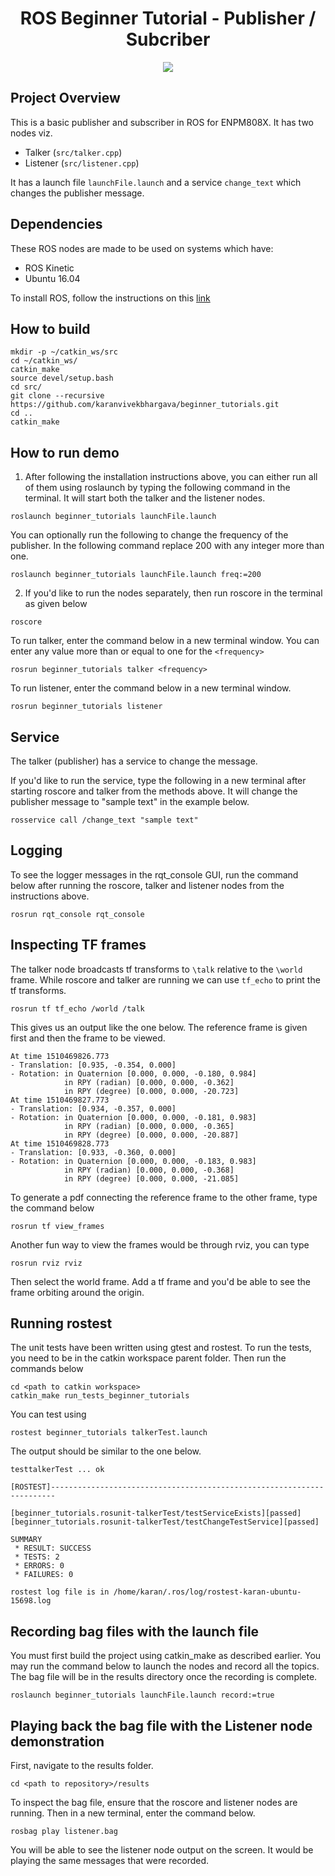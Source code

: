 <h1 align=center> ROS Beginner Tutorial - Publisher / Subcriber </h1>
<p align="center">
<a href='https://github.com/karanvivekbhargava/beginner_tutorials/blob/master/LICENSE'><img src='https://img.shields.io/badge/License-MIT-brightgreen.svg'/></a>
</p>



## Project Overview

This is a basic publisher and subscriber in ROS for ENPM808X. It has two nodes viz.
* Talker (`src/talker.cpp`)
* Listener (`src/listener.cpp`)

It has a launch file `launchFile.launch` and a service `change_text` which changes the publisher message.

## Dependencies

These ROS nodes are made to be used on systems which have:
* ROS Kinetic
* Ubuntu 16.04

To install ROS, follow the instructions on this [link](http://wiki.ros.org/kinetic/Installation)

## How to build
```
mkdir -p ~/catkin_ws/src
cd ~/catkin_ws/
catkin_make
source devel/setup.bash
cd src/
git clone --recursive https://github.com/karanvivekbhargava/beginner_tutorials.git
cd ..
catkin_make
```

## How to run demo

1. After following the installation instructions above, you can either run all of them using roslaunch by typing the following command in the terminal. It will start both the talker and the listener nodes.
```
roslaunch beginner_tutorials launchFile.launch
```
You can optionally run the following to change the frequency of the publisher. In the following command replace 200 with any integer more than one.
```
roslaunch beginner_tutorials launchFile.launch freq:=200
```

2. If you'd like to run the nodes separately, then run roscore in the terminal as given below
```
roscore
```
To run talker, enter the command below in a new terminal window. You can enter any value more than or equal to one for the `<frequency>`
```
rosrun beginner_tutorials talker <frequency>
```
To run listener, enter the command below in a new terminal window.
```
rosrun beginner_tutorials listener
```

## Service

The talker (publisher) has a service to change the message.

If you'd like to run the service, type the following in a new terminal after starting roscore and talker from the methods above. It will change the publisher message to "sample text" in the example below.
```
rosservice call /change_text "sample text"
```

## Logging

To see the logger messages in the rqt_console GUI, run the command below after running the roscore, talker and listener nodes from the instructions above.

```
rosrun rqt_console rqt_console
```

## Inspecting TF frames

The talker node broadcasts tf transforms to `\talk` relative to the `\world` frame. While roscore and talker are running we can use `tf_echo` to print the tf transforms.

```
rosrun tf tf_echo /world /talk
```

This gives us an output like the one below. The reference frame is given first and then the frame to be viewed.

```
At time 1510469826.773
- Translation: [0.935, -0.354, 0.000]
- Rotation: in Quaternion [0.000, 0.000, -0.180, 0.984]
            in RPY (radian) [0.000, 0.000, -0.362]
            in RPY (degree) [0.000, 0.000, -20.723]
At time 1510469827.773
- Translation: [0.934, -0.357, 0.000]
- Rotation: in Quaternion [0.000, 0.000, -0.181, 0.983]
            in RPY (radian) [0.000, 0.000, -0.365]
            in RPY (degree) [0.000, 0.000, -20.887]
At time 1510469828.773
- Translation: [0.933, -0.360, 0.000]
- Rotation: in Quaternion [0.000, 0.000, -0.183, 0.983]
            in RPY (radian) [0.000, 0.000, -0.368]
            in RPY (degree) [0.000, 0.000, -21.085]
```

To generate a pdf connecting the reference frame to the other frame, type the command below

```
rosrun tf view_frames
```

Another fun way to view the frames would be through rviz, you can type

```
rosrun rviz rviz
```

Then select the world frame. Add a tf frame and you'd be able to see the frame orbiting around the origin.

## Running rostest

The unit tests have been written using gtest and rostest. To run the tests, you need to be in the catkin workspace parent folder. Then run the commands below

```
cd <path to catkin workspace>
catkin_make run_tests_beginner_tutorials
```

You can test using

```
rostest beginner_tutorials talkerTest.launch
```

The output should be similar to the one below.

```
testtalkerTest ... ok

[ROSTEST]-----------------------------------------------------------------------

[beginner_tutorials.rosunit-talkerTest/testServiceExists][passed]
[beginner_tutorials.rosunit-talkerTest/testChangeTestService][passed]

SUMMARY
 * RESULT: SUCCESS
 * TESTS: 2
 * ERRORS: 0
 * FAILURES: 0

rostest log file is in /home/karan/.ros/log/rostest-karan-ubuntu-15698.log
```

## Recording bag files with the launch file

You must first build the project using catkin_make as described earlier. You may run the command below to launch the nodes and record all the topics. The bag file will be in the results directory once the recording is complete.

```
roslaunch beginner_tutorials launchFile.launch record:=true
```

## Playing back the bag file with the Listener node demonstration

First, navigate to the results folder.

```
cd <path to repository>/results
```

To inspect the bag file, ensure that the roscore and listener nodes are running. Then in a new terminal, enter the command below.

```
rosbag play listener.bag
```

You will be able to see the listener node output on the screen. It would be playing the same messages that were recorded.
